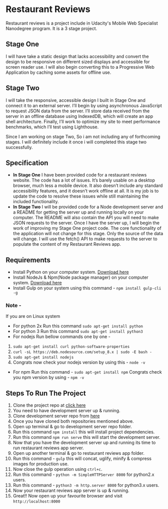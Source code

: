 # Restaurant Reviews
Restaurant reviews is a project include in Udacity's Mobile Web Specialist Nanodegree program. It is a 3 stage project.

## Stage One
I will have take a static design that lacks accessibility and convert the design to be responsive on different sized displays and accessible for screen reader use. I will also begin converting this to a Progressive Web Application by caching some assets for offline use.

## Stage Two
I will take the responsive, accessible design I built in Stage One and connect it to an external server. I’ll begin by using asynchronous JavaScript to request JSON data from the server. I’ll store data received from the server in an offline database using IndexedDB, which will create an app shell architecture. Finally, I’ll work to optimize my site to meet performance benchmarks, which I’ll test using Lighthouse.

Since I am working on stage Two, So i am not including any of forthcoming stages. I will definitely include it once i will completed this stage two successfully.

## Specification
- **In Stage One**
I have been provided code for a restaurant reviews website. The code has a lot of issues. It’s barely usable on a desktop browser, much less a mobile device. It also doesn’t include any standard accessibility features, and it doesn’t work offline at all. It is my job is to update the code to resolve these issues while still maintaining the included functionality.
- **In Stage Two**
I will be provided code for a Node development server and a README for getting the server up and running locally on your computer. The README will also contain the API you will need to make JSON requests to the server. Once I have the server up, I will begin the work of improving my Stage One project code.
The core functionality of the application will not change for this stage. Only the source of the data will change. I will use the fetch() API to make requests to the server to populate the content of my Restaurant Reviews app.

## Requirements
- Install Python on your computer system. [Download here](https://www.python.org/)
- Install NodeJs & Npm(Node package manager) on your computer system. [Download here](https://nodejs.org/en/download/)
- Install Gulp on your system using this command - `npm install gulp-cli -g`

### Note -
If you are on Linux system
- For python 2x Run this command `sudo apt-get install python`
- For python 3 Run this command `sudo apt-get install python3`
- For nodejs Run bellow commands one by one -
 1. `sudo apt-get install curl python-software-properties`
 2. `curl -sL https://deb.nodesource.com/setup_8.x | sudo -E bash -`
 3. `sudo apt-get install nodejs`
 4. Congrats now check your nodejs version by using this - `node -v`
- For npm Run this command - `sudo apt-get install npm`
 Congrats check you npm version by using - `npm -v`

## Steps To Run The Project
1. Clone the project repo at [click here](https://github.com/imrshu/mws-restaurant-stage-1.git)
2. You need to have development server up & running.
3. Clone development server repo from [here](https://github.com/imrshu/mws-restaurant-stage-2.git)
4. Once you have cloned both repositories mentioned above.
5. Open up terminal & go to development server repo folder.
6. Run this command `npm install` this will install project dependencies.
7. Run this command `npm run serve` this will start the development server.
8. Now that you have the development server up and running its time to run restaurant reviews app server.
9. Open up another terminal & go to restaurant reviews app folder.
10. Run this command - `gulp` this will concat, uglify, minify & compress images for production use.
11. Now close the gulp operation using `ctrl+c`.
12. Run this command - `python -m SimpleHTTPServer 8000` for python2.x users.
13. Run this command - `python3 -m http.server 8000` for python3.x users.
14. Now your restaurant reviews app server is up & running.
15. Great!! Now open up your favourite browser and visit `http://localhost:8000`
